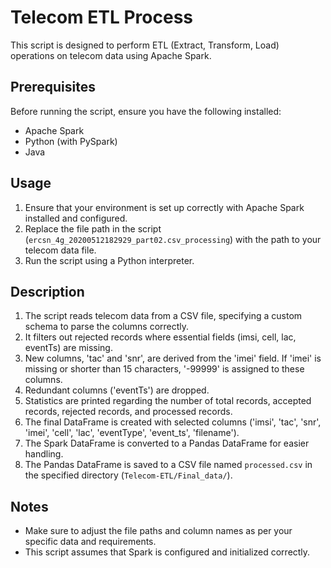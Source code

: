 # Telecom ETL Process

This script is designed to perform ETL (Extract, Transform, Load) operations on telecom data using Apache Spark.

## Prerequisites

Before running the script, ensure you have the following installed:

- Apache Spark
- Python (with PySpark)
- Java

## Usage

1. Ensure that your environment is set up correctly with Apache Spark installed and configured.
2. Replace the file path in the script (`ercsn_4g_20200512182929_part02.csv_processing`) with the path to your telecom data file.
3. Run the script using a Python interpreter.

## Description

1. The script reads telecom data from a CSV file, specifying a custom schema to parse the columns correctly.
2. It filters out rejected records where essential fields (imsi, cell, lac, eventTs) are missing.
3. New columns, 'tac' and 'snr', are derived from the 'imei' field. If 'imei' is missing or shorter than 15 characters, '-99999' is assigned to these columns.
4. Redundant columns ('eventTs') are dropped.
5. Statistics are printed regarding the number of total records, accepted records, rejected records, and processed records.
6. The final DataFrame is created with selected columns ('imsi', 'tac', 'snr', 'imei', 'cell', 'lac', 'eventType', 'event_ts', 'filename').
7. The Spark DataFrame is converted to a Pandas DataFrame for easier handling.
8. The Pandas DataFrame is saved to a CSV file named `processed.csv` in the specified directory (`Telecom-ETL/Final_data/`).

## Notes

- Make sure to adjust the file paths and column names as per your specific data and requirements.
- This script assumes that Spark is configured and initialized correctly.